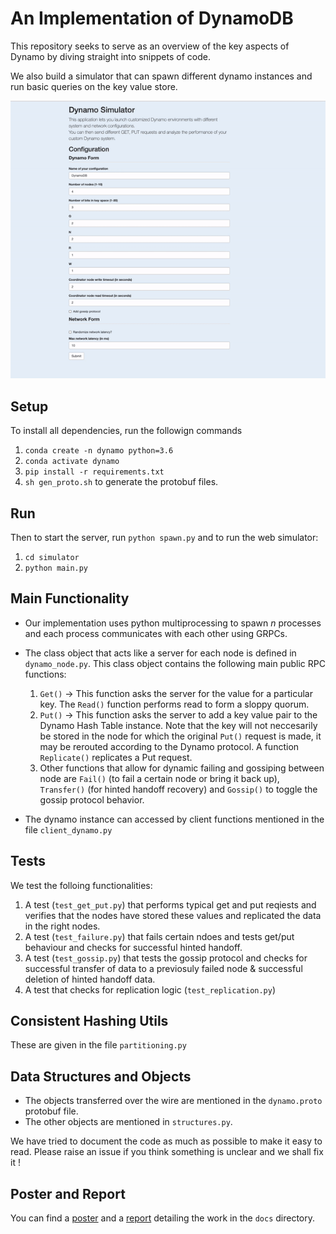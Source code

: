 # An Implementation of DynamoDB
This repository seeks to serve as an overview of the key aspects of Dynamo by diving straight into snippets of code.

We also build a simulator that can spawn different dynamo instances and run basic queries on the key value store.

![](screenshots/simulator_long.gif)

## Setup
To install all dependencies, run the followign commands
1. ```conda create -n dynamo python=3.6```
2. ```conda activate dynamo```
3. ```pip install -r requirements.txt```
4. ```sh gen_proto.sh``` to generate the protobuf files.

## Run 
Then to start the server, run ```python spawn.py``` and to run the web simulator:
1. ```cd simulator```
2. ```python main.py```

## Main Functionality

- Our implementation uses python multiprocessing to spawn *n* processes and each process communicates with each other using GRPCs.

- The class object that acts like a server for each node is defined in ```dynamo_node.py```. This class object contains the following main public RPC functions:

  1. ```Get()``` -> This function asks the server for the value for a particular key. The ```Read()``` function performs read to form a sloppy quorum.
  2. ```Put()``` -> This function asks the server to add a key value pair to the Dynamo Hash Table instance. Note that the key will not neccesarily be stored in the node for which the original ```Put()``` request is made, it may be rerouted according to the Dynamo protocol. A function ```Replicate()``` replicates a Put request.
  3. Other functions that allow for dynamic failing and gossiping between node are ```Fail()``` (to fail a certain node or bring it back up), ```Transfer()``` (for hinted handoff recovery) and ```Gossip()``` to toggle the gossip protocol behavior.

- The dynamo instance can accessed by client functions mentioned in the file ```client_dynamo.py```

## Tests

We test the folloing functionalities:

1. A test (```test_get_put.py```) that performs typical get and put reqiests and verifies that the nodes have stored these values and replicated the data in the right nodes.
2. A test (```test_failure.py```) that fails certain ndoes and tests get/put behaviour and checks for successful hinted handoff.
3. A test (```test_gossip.py```) that tests the gossip protocol and checks for successful transfer of data to a previosuly failed node & successful deletion of hinted handoff data.
4. A test that checks for replication logic (```test_replication.py```)

## Consistent Hashing Utils

These are given in the file ```partitioning.py```

## Data Structures and Objects

- The objects transferred over the wire are mentioned in the ```dynamo.proto``` protobuf file. 
- The other objects are mentioned in ```structures.py```.


We have tried to document the code as much as possible to make it easy to read. Please raise an issue if you think something is unclear and we shall fix it !

## Poster and Report
You can find a [poster](https://github.com/karanchahal/dynamo-clone/blob/master/docs/dynamo_simulator_poster.pdf) and a [report](https://github.com/karanchahal/dynamo-clone/blob/master/docs/report.pdf) detailing the work in the ```docs``` directory.
